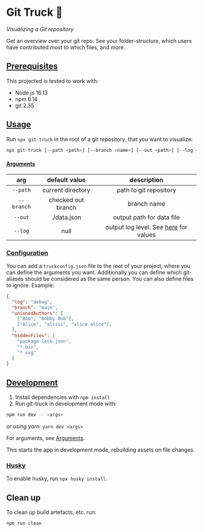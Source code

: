 # Git Truck 🚛

_Visualizing a Git repository_

Get an overview over your git repo. See your folder-structure, which users have contributed most to which files, and more.

## [Prerequisites](#prerequisites)

This projected is tested to work with:

- Node.js 16.13
- npm 6.14
- git 2.35

## [Usage](#usage)

Run `npx git-truck` in the root of a git repository, that you want to visualize:

```sh
npx git-truck [--path <path>] [--branch <name>] [--out <path>] [--log <path>]
```

#### [Arguments](#arguments)

|    arg     |   default value    |                               description                               |
| :--------: | :----------------: | :---------------------------------------------------------------------: |
|  `--path`  | current directory  |                         path to git repository                          |
| `--branch` | checked out branch |                               branch name                               |
|  `--out`   |    ./data.json     |                        output path for data file                        |
|  `--log`   |        null        | output log level. See [here](./app/parser/src/log.server.ts) for values |

### [Configuration](#configuration)
You can add a `truckconfig.json` file to the root of your project, where you can define the arguments you want.
Additionally you can define which git-aliases should be considered as the same person.
You can also define files to ignore.
Example:

```json
{
  "log": "debug",
  "branch": "main",
  "unionedAuthors": [
    ["Bob", "Bobby Bob"],
    ["Alice", "aliiii", "alice alice"],
  ],
  "hiddenFiles": [
    "package-lock.json",
    "*.bin",
    "*.svg"
  ]
}
```

## [Development](#development)

1. Install dependencies with `npm install`
2. Run git-truck in development mode with:

```sh
npm run dev -- <args>
```

_or using yarn:_ `yarn dev <args>`

For arguments, see [Arguments](#arguments).

This starts the app in development mode, rebuilding assets on file changes.

### [Husky](#husky)

To enable husky, run `npx husky install`.

## Clean up

To clean up build artefacts, etc. run:

```
npm run clean
```

